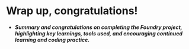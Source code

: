 # Wrap up, congratulations!
- ***Summary and congratulations on completing the Foundry project, highlighting key learnings, tools used, and encouraging continued learning and coding practice.***

## 
